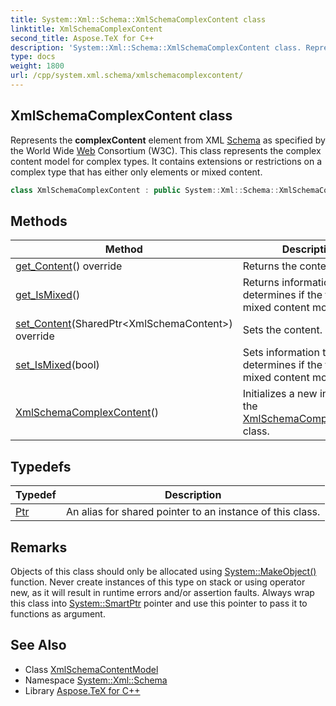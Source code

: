 ```yaml
---
title: System::Xml::Schema::XmlSchemaComplexContent class
linktitle: XmlSchemaComplexContent
second_title: Aspose.TeX for C++
description: 'System::Xml::Schema::XmlSchemaComplexContent class. Represents the complexContent element from XML Schema as specified by the World Wide Web Consortium (W3C). This class represents the complex content model for complex types. It contains extensions or restrictions on a complex type that has either only elements or mixed content in C++.'
type: docs
weight: 1800
url: /cpp/system.xml.schema/xmlschemacomplexcontent/
---
```

## XmlSchemaComplexContent class


Represents the **complexContent** element from XML [Schema](../) as specified by the World Wide [Web](../../system.web/) Consortium (W3C). This class represents the complex content model for complex types. It contains extensions or restrictions on a complex type that has either only elements or mixed content.

```cpp
class XmlSchemaComplexContent : public System::Xml::Schema::XmlSchemaContentModel
```

## Methods

| Method | Description |
| --- | --- |
| [get_Content](./get_content/)() override | Returns the content. |
| [get_IsMixed](./get_ismixed/)() | Returns information that determines if the type has a mixed content model. |
| [set_Content](./set_content/)(SharedPtr\<XmlSchemaContent\>) override | Sets the content. |
| [set_IsMixed](./set_ismixed/)(bool) | Sets information that determines if the type has a mixed content model. |
| [XmlSchemaComplexContent](./xmlschemacomplexcontent/)() | Initializes a new instance of the [XmlSchemaComplexContent](./) class. |
## Typedefs

| Typedef | Description |
| --- | --- |
| [Ptr](./ptr/) | An alias for shared pointer to an instance of this class. |
## Remarks



Objects of this class should only be allocated using [System::MakeObject()](../../system/makeobject/) function. Never create instances of this type on stack or using operator new, as it will result in runtime errors and/or assertion faults. Always wrap this class into [System::SmartPtr](../../system/smartptr/) pointer and use this pointer to pass it to functions as argument. 

## See Also

* Class [XmlSchemaContentModel](../xmlschemacontentmodel/)
* Namespace [System::Xml::Schema](../)
* Library [Aspose.TeX for C++](../../)
